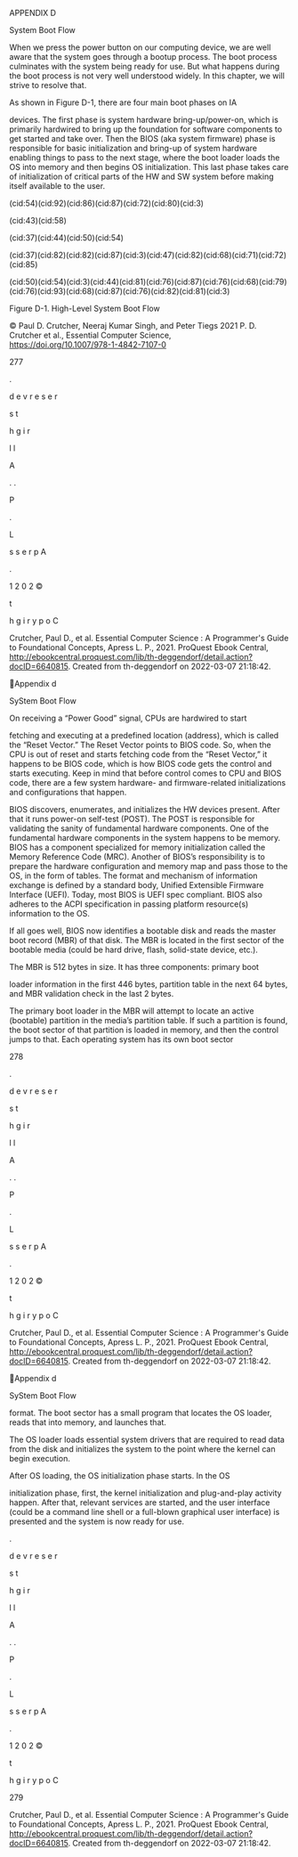  APPENDIX D 

System Boot Flow

When we press the power button on our computing device, we are well 
aware that the system goes through a bootup process. The boot process 
culminates with the system being ready for use. But what happens during 
the boot process is not very well understood widely. In this chapter, we will 
strive to resolve that.

As shown in Figure D-1, there are four main boot phases on IA 

devices. The first phase is system hardware bring-up/power-on, which is 
primarily hardwired to bring up the foundation for software components 
to get started and take over. Then the BIOS (aka system firmware) phase 
is responsible for basic initialization and bring-up of system hardware 
enabling things to pass to the next stage, where the boot loader loads the 
OS into memory and then begins OS initialization. This last phase takes 
care of initialization of critical parts of the HW and SW system before 
making itself available to the user.

(cid:54)(cid:92)(cid:86)(cid:87)(cid:72)(cid:80)(cid:3)

(cid:43)(cid:58)

(cid:37)(cid:44)(cid:50)(cid:54)

(cid:37)(cid:82)(cid:82)(cid:87)(cid:3)(cid:47)(cid:82)(cid:68)(cid:71)(cid:72)(cid:85)

(cid:50)(cid:54)(cid:3)(cid:44)(cid:81)(cid:76)(cid:87)(cid:76)(cid:68)(cid:79)(cid:76)(cid:93)(cid:68)(cid:87)(cid:76)(cid:82)(cid:81)(cid:3)

Figure D-1.  High-Level System Boot Flow

© Paul D. Crutcher, Neeraj Kumar Singh, and Peter Tiegs 2021 
P. D. Crutcher et al., Essential Computer Science,  
https://doi.org/10.1007/978-1-4842-7107-0

277

.

d
e
v
r
e
s
e
r
 
s
t

h
g
i
r
 
l
l

A

 
.
.

P

 
.

L

 
s
s
e
r
p
A

 
.

1
2
0
2
©

 

 
t

h
g
i
r
y
p
o
C

Crutcher, Paul D., et al. Essential Computer Science : A Programmer's Guide to Foundational Concepts, Apress L. P., 2021.
         ProQuest Ebook Central, http://ebookcentral.proquest.com/lib/th-deggendorf/detail.action?docID=6640815.
Created from th-deggendorf on 2022-03-07 21:18:42.

Appendix d  

 SyStem Boot Flow

On receiving a “Power Good” signal, CPUs are hardwired to start 

fetching and executing at a predefined location (address), which is called 
the “Reset Vector.” The Reset Vector points to BIOS code. So, when the CPU 
is out of reset and starts fetching code from the “Reset Vector,” it happens 
to be BIOS code, which is how BIOS code gets the control and starts 
executing. Keep in mind that before control comes to CPU and BIOS code, 
there are a few system hardware- and firmware-related initializations and 
configurations that happen.

BIOS discovers, enumerates, and initializes the HW devices present. 
After that it runs power-on self-test (POST). The POST is responsible for 
validating the sanity of fundamental hardware components. One of the 
fundamental hardware components in the system happens to be memory. 
BIOS has a component specialized for memory initialization called the 
Memory Reference Code (MRC). Another of BIOS’s responsibility is to 
prepare the hardware configuration and memory map and pass those to 
the OS, in the form of tables. The format and mechanism of information 
exchange is defined by a standard body, Unified Extensible Firmware 
Interface (UEFI). Today, most BIOS is UEFI spec compliant. BIOS 
also adheres to the ACPI specification in passing platform resource(s) 
information to the OS.

If all goes well, BIOS now identifies a bootable disk and reads the 
master boot record (MBR) of that disk. The MBR is located in the first 
sector of the bootable media (could be hard drive, flash, solid-state device, 
etc.).

The MBR is 512 bytes in size. It has three components: primary boot 

loader information in the first 446 bytes, partition table in the next 64 bytes, 
and MBR validation check in the last 2 bytes.

The primary boot loader in the MBR will attempt to locate an active 
(bootable) partition in the media’s partition table. If such a partition is 
found, the boot sector of that partition is loaded in memory, and then 
the control jumps to that. Each operating system has its own boot sector 

278

.

d
e
v
r
e
s
e
r
 
s
t

h
g
i
r
 
l
l

A

 
.
.

P

 
.

L

 
s
s
e
r
p
A

 
.

1
2
0
2
©

 

 
t

h
g
i
r
y
p
o
C

Crutcher, Paul D., et al. Essential Computer Science : A Programmer's Guide to Foundational Concepts, Apress L. P., 2021.
         ProQuest Ebook Central, http://ebookcentral.proquest.com/lib/th-deggendorf/detail.action?docID=6640815.
Created from th-deggendorf on 2022-03-07 21:18:42.

Appendix d  

 SyStem Boot Flow

format. The boot sector has a small program that locates the OS loader, 
reads that into memory, and launches that.

The OS loader loads essential system drivers that are required to read 
data from the disk and initializes the system to the point where the kernel 
can begin execution.

After OS loading, the OS initialization phase starts. In the OS 

initialization phase, first, the kernel initialization and plug-and-play 
activity happen. After that, relevant services are started, and the user 
interface (could be a command line shell or a full-blown graphical user 
interface) is presented and the system is now ready for use.

.

d
e
v
r
e
s
e
r
 
s
t

h
g
i
r
 
l
l

A

 
.
.

P

 
.

L

 
s
s
e
r
p
A

 
.

1
2
0
2
©

 

 
t

h
g
i
r
y
p
o
C

279

Crutcher, Paul D., et al. Essential Computer Science : A Programmer's Guide to Foundational Concepts, Apress L. P., 2021.
         ProQuest Ebook Central, http://ebookcentral.proquest.com/lib/th-deggendorf/detail.action?docID=6640815.
Created from th-deggendorf on 2022-03-07 21:18:42.

